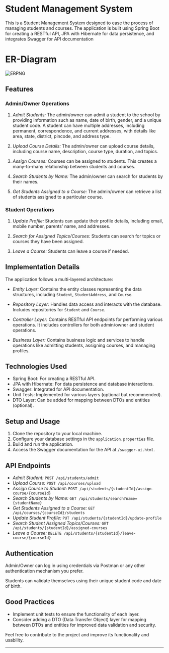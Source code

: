 # Student Management System

This is a Student Management System designed to ease the process of managing students and courses. The application is built using Spring Boot for creating a RESTful API, JPA with Hibernate for data persistence, and integrates Swagger for API documentation
# ER-Diagram
![ERPNG](https://github.com/guptaroshni/StudentManagementSystem/assets/104244053/ae08353d-954e-4911-8127-5df8f8bfafac)



## Features

### Admin/Owner Operations

1. *Admit Students:* The admin/owner can admit a student to the school by providing information such as name, date of birth, gender, and a unique student code. A student can have multiple addresses, including permanent, correspondence, and current addresses, with details like area, state, district, pincode, and address type.

2. *Upload Course Details:* The admin/owner can upload course details, including course name, description, course type, duration, and topics.

3. *Assign Courses:* Courses can be assigned to students. This creates a many-to-many relationship between students and courses.

4. *Search Students by Name:* The admin/owner can search for students by their names.

5. *Get Students Assigned to a Course:* The admin/owner can retrieve a list of students assigned to a particular course.

### Student Operations

1. *Update Profile:* Students can update their profile details, including email, mobile number, parents' name, and addresses.

2. *Search for Assigned Topics/Courses:* Students can search for topics or courses they have been assigned.

3. *Leave a Course:* Students can leave a course if needed.

## Implementation Details

The application follows a multi-layered architecture:

- *Entity Layer:* Contains the entity classes representing the data structures, including `Student`, `StudentAddress`, and `Course`.

- *Repository Layer:* Handles data access and interacts with the database. Includes repositories for `Student` and `Course`.

- *Controller Layer:* Contains RESTful API endpoints for performing various operations. It includes controllers for both admin/owner and student operations.

- *Business Layer:* Contains business logic and services to handle operations like admitting students, assigning courses, and managing profiles.

## Technologies Used

- Spring Boot: For creating a RESTful API.
- JPA with Hibernate: For data persistence and database interactions.
- Swagger: Integrated for API documentation.
- Unit Tests: Implemented for various layers (optional but recommended).
- DTO Layer: Can be added for mapping between DTOs and entities (optional).

## Setup and Usage

1. Clone the repository to your local machine.
2. Configure your database settings in the `application.properties` file.
3. Build and run the application.
4. Access the Swagger documentation for the API at `/swagger-ui.html`.

## API Endpoints

- *Admit Student:* `POST /api/students/admit`
- *Upload Course:* `POST /api/courses/upload`
- *Assign Course to Student:* `POST /api/students/{studentId}/assign-course/{courseId}`
- *Search Students by Name:* `GET /api/students/search?name={studentName}`
- *Get Students Assigned to a Course:* `GET /api/courses/{courseId}/students`
- *Update Student Profile:* `PUT /api/students/{studentId}/update-profile`
- *Search Student Assigned Topics/Courses:* `GET /api/students/{studentId}/assigned-courses`
- *Leave a Course:* `DELETE /api/students/{studentId}/leave-course/{courseId}`

## Authentication

Admin/Owner can log in using credentials via Postman or any other authentication mechanism you prefer.

Students can validate themselves using their unique student code and date of birth.

## Good Practices

- Implement unit tests to ensure the functionality of each layer.
- Consider adding a DTO (Data Transfer Object) layer for mapping between DTOs and entities for improved data validation and security.

Feel free to contribute to the project and improve its functionality and usability.

---

